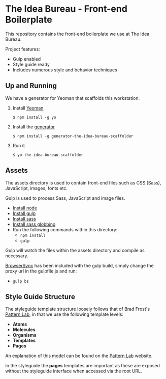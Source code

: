 # The Idea Bureau - Front-end Boilerplate

This repository contains the front-end boilerplate we use at The Idea Bureau.

Project features:

- Gulp enabled
- Style guide ready
- Includes numerous style and behavior techniques

## Up and Running

We have a generator for Yeoman that scaffolds this workstation.

1. Install [Yeoman](http://yeoman.io)

	```
	$ npm install -g yo
	```

2. Install the [generator](https://www.npmjs.com/package/generator-the-idea-bureau-scaffolder)

	```
	$ npm install -g generator-the-idea-bureau-scaffolder
	```

3. Run it

	```
	$ yo the-idea-bureau-scaffolder
	```

## Assets

The assets directory is used to contain front-end files such as CSS (Sass), JavaScript, images, fonts etc.

Gulp is used to process Sass, JavaScript and image files.

- [Install node](http://nodejs.org/download/)
- [Install gulp](https://github.com/gulpjs/gulp/blob/master/docs/getting-started.md)
- [Install sass](http://sass-lang.com/install)
- [Install sass globbing](https://github.com/chriseppstein/sass-globbing)
- Run the following commands within this directory:
  - `npm install`
  - `gulp`

Gulp will watch the files within the assets directory and compile as necessary.

[BrowserSync](http://www.browsersync.io/) has been included with the gulp build, simply change the proxy url in the gulpfile.js and run:
-   `gulp bs`

## Style Guide Structure

The styleguide template structure loosely follows that of Brad Frost's [Pattern Lab](http://patternlab.io/about.html), in that we use the following template levels:

- **Atoms**
- **Molecules**
- **Organisms**
- **Templates**
- **Pages**

An explanation of this model can be found on the [Pattern Lab](http://patternlab.io/about.html) website.

In the styleguide the **pages** templates are important as these are exposed without the styleguide interface when accessed via the root URL.
